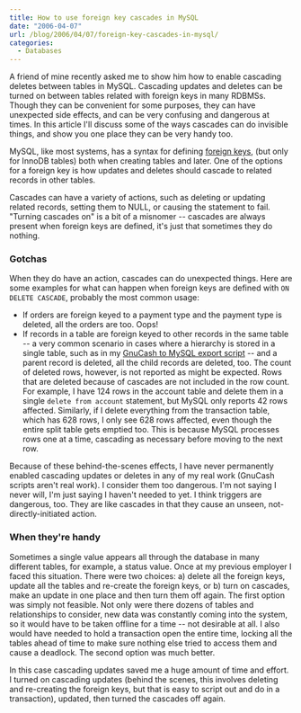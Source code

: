```yaml
---
title: How to use foreign key cascades in MySQL
date: "2006-04-07"
url: /blog/2006/04/07/foreign-key-cascades-in-mysql/
categories:
  - Databases
---
```

A friend of mine recently asked me to show him how to enable cascading deletes between tables in MySQL. Cascading updates and deletes can be turned on between tables related with foreign keys in many RDBMSs. Though they can be convenient for some purposes, they can have unexpected side effects, and can be very confusing and dangerous at times. In this article I'll discuss some of the ways cascades can do invisible things, and show you one place they can be very handy too.

MySQL, like most systems, has a syntax for defining [foreign keys](http://dev.mysql.com/doc/refman/5.0/en/innodb-foreign-key-constraints.html), (but only for InnoDB tables) both when creating tables and later. One of the options for a foreign key is how updates and deletes should cascade to related records in other tables.

Cascades can have a variety of actions, such as deleting or updating related records, setting them to NULL, or causing the statement to fail. "Turning cascades on" is a bit of a misnomer -- cascades are always present when foreign keys are defined, it's just that sometimes they do nothing.

### Gotchas

When they do have an action, cascades can do unexpected things. Here are some examples for what can happen when foreign keys are defined with `ON DELETE CASCADE`, probably the most common usage:

*   If orders are foreign keyed to a payment type and the payment type is deleted, all the orders are too. Oops!
*   If records in a table are foreign keyed to other records in the same table -- a very common scenario in cases where a hierarchy is stored in a single table, such as in my [GnuCash to MySQL export script](/blog/2006/03/12/gnucash-to-mysql-export-script/) -- and a parent record is deleted, all the child records are deleted, too. The count of deleted rows, however, is not reported as might be expected. Rows that are deleted because of cascades are not included in the row count. For example, I have 124 rows in the account table and delete them in a single `delete from account` statement, but MySQL only reports 42 rows affected. Similarly, if I delete everything from the transaction table, which has 628 rows, I only see 628 rows affected, even though the entire split table gets emptied too. This is because MySQL processes rows one at a time, cascading as necessary before moving to the next row.

Because of these behind-the-scenes effects, I have never permanently enabled cascading updates or deletes in any of my real work (GnuCash scripts aren't real work). I consider them too dangerous. I'm not saying I never will, I'm just saying I haven't needed to yet. I think triggers are dangerous, too. They are like cascades in that they cause an unseen, not-directly-initiated action.

### When they're handy

Sometimes a single value appears all through the database in many different tables, for example, a status value. Once at my previous employer I faced this situation. There were two choices: a) delete all the foreign keys, update all the tables and re-create the foreign keys, or b) turn on cascades, make an update in one place and then turn them off again. The first option was simply not feasible. Not only were there dozens of tables and relationships to consider, new data was constantly coming into the system, so it would have to be taken offline for a time -- not desirable at all. I also would have needed to hold a transaction open the entire time, locking all the tables ahead of time to make sure nothing else tried to access them and cause a deadlock. The second option was much better.

In this case cascading updates saved me a huge amount of time and effort. I turned on cascading updates (behind the scenes, this involves deleting and re-creating the foreign keys, but that is easy to script out and do in a transaction), updated, then turned the cascades off again.


